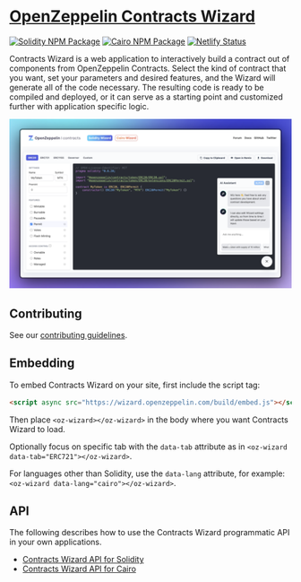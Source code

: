 # [OpenZeppelin Contracts Wizard](https://wizard.openzeppelin.com)

[![Solidity NPM Package](https://img.shields.io/npm/v/@openzeppelin/wizard?color=%234e5de4&label=%40openzeppelin%2Fwizard)](https://www.npmjs.com/package/@openzeppelin/wizard)
[![Cairo NPM Package](https://img.shields.io/npm/v/@openzeppelin/wizard-cairo?color=%23e55233&label=%40openzeppelin%2Fwizard-cairo)](https://www.npmjs.com/package/@openzeppelin/wizard-cairo)
[![Netlify Status](https://api.netlify.com/api/v1/badges/ca9b53e1-44eb-410d-aac7-31b2f5399b68/deploy-status)](https://app.netlify.com/sites/openzeppelin-contracts-wizard/deploys)

Contracts Wizard is a web application to interactively build a contract out of components from OpenZeppelin Contracts. Select the kind of contract that you want, set your parameters and desired features, and the Wizard will generate all of the code necessary. The resulting code is ready to be compiled and deployed, or it can serve as a starting point and customized further with application specific logic.

[![](./screenshot.png)](https://wizard.openzeppelin.com/)

## Contributing

See our [contributing guidelines](CONTRIBUTING.md).

## Embedding

To embed Contracts Wizard on your site, first include the script tag:

```html
<script async src="https://wizard.openzeppelin.com/build/embed.js"></script>
```

Then place `<oz-wizard></oz-wizard>` in the body where you want Contracts Wizard to load.

Optionally focus on specific tab with the `data-tab` attribute as in `<oz-wizard data-tab="ERC721"></oz-wizard>`.

For languages other than Solidity, use the `data-lang` attribute, for example: `<oz-wizard data-lang="cairo"></oz-wizard>`.

## API

The following describes how to use the Contracts Wizard programmatic API in your own applications.

- [Contracts Wizard API for Solidity](packages/core/solidity/README.md)
- [Contracts Wizard API for Cairo](packages/core/cairo/README.md)
